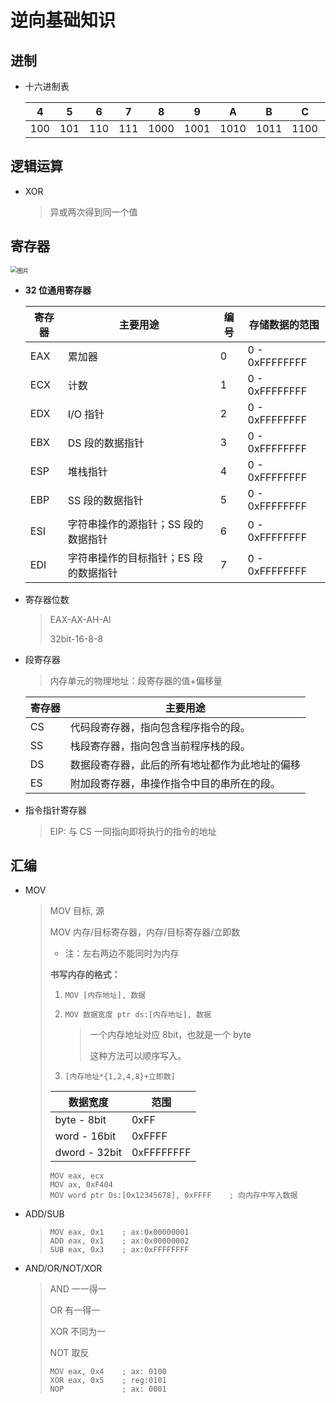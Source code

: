 <!--
title: 01-基础知识
sort:
-->

# 逆向基础知识

## 进制

- 十六进制表

  | 4   | 5   | 6   | 7   | 8    | 9    | A    | B    | C    | D    | E    | F    |
  | --- | --- | --- | --- | ---- | ---- | ---- | ---- | ---- | ---- | ---- | ---- |
  | 100 | 101 | 110 | 111 | 1000 | 1001 | 1010 | 1011 | 1100 | 1101 | 1110 | 1111 |

## 逻辑运算

- XOR

  > 异或两次得到同一个值

## 寄存器

<img src="https://img-1257284600.cos.ap-beijing.myqcloud.com/2021/202111301535147.jpg" alt="图片" style="zoom: 67%;" />

- **32 位通用寄存器**

  | 寄存器 | 主要用途                              | 编号 | 存储数据的范围 |
  | ------ | ------------------------------------- | ---- | -------------- |
  | EAX    | 累加器                                | 0    | 0 - 0xFFFFFFFF |
  | ECX    | 计数                                  | 1    | 0 - 0xFFFFFFFF |
  | EDX    | I/O 指针                              | 2    | 0 - 0xFFFFFFFF |
  | EBX    | DS 段的数据指针                       | 3    | 0 - 0xFFFFFFFF |
  | ESP    | 堆栈指针                              | 4    | 0 - 0xFFFFFFFF |
  | EBP    | SS 段的数据指针                       | 5    | 0 - 0xFFFFFFFF |
  | ESI    | 字符串操作的源指针；SS 段的数据指针   | 6    | 0 - 0xFFFFFFFF |
  | EDI    | 字符串操作的目标指针；ES 段的数据指针 | 7    | 0 - 0xFFFFFFFF |

- 寄存器位数

  > EAX-AX-AH-Al
  >
  > 32bit-16-8-8

- 段寄存器

  > 内存单元的物理地址：段寄存器的值+偏移量

  | 寄存器 | 主要用途                                       |
  | ------ | ---------------------------------------------- |
  | CS     | 代码段寄存器，指向包含程序指令的段。           |
  | SS     | 栈段寄存器，指向包含当前程序栈的段。           |
  | DS     | 数据段寄存器，此后的所有地址都作为此地址的偏移 |
  | ES     | 附加段寄存器，串操作指令中目的串所在的段。     |

- 指令指针寄存器

  > EIP: 与 CS 一同指向即将执行的指令的地址

## 汇编

- MOV

  > MOV 目标, 源
  >
  > MOV 内存/目标寄存器，内存/目标寄存器/立即数
  >
  > - 注：左右两边不能同时为内存
  >
  > **书写内存的格式：**
  >
  > 1. `MOV [内存地址], 数据`
  >
  > 2. `MOV 数据宽度 ptr ds:[内存地址], 数据`
  >
  >    > 一个内存地址对应 8bit，也就是一个 byte
  >    >
  >    > 这种方法可以顺序写入。
  >
  > 3. `[内存地址*{1,2,4,8}+立即数]`
  >
  > | 数据宽度      | 范围       |
  > | ------------- | ---------- |
  > | byte - 8bit   | 0xFF       |
  > | word - 16bit  | 0xFFFF     |
  > | dword - 32bit | 0xFFFFFFFF |
  >
  > ```assembly
  > MOV eax, ecx
  > MOV	ax, 0xF404
  > MOV word ptr Ds:[0x12345678], 0xFFFF	; 向内存中写入数据
  > ```

- ADD/SUB

  > ```assembly
  > MOV eax, 0x1	; ax:0x00000001
  > ADD eax, 0x1 	; ax:0x00000002
  > SUB eax, 0x3	; ax:0xFFFFFFFF
  > ```

- AND/OR/NOT/XOR

  > AND 一一得一
  >
  > OR 有一得一
  >
  > XOR 不同为一
  >
  > NOT 取反
  >
  > ```assembly
  > MOV eax, 0x4	; ax: 0100
  > XOR eax, 0x5	; reg:0101
  > NOP				; ax: 0001
  > ```
